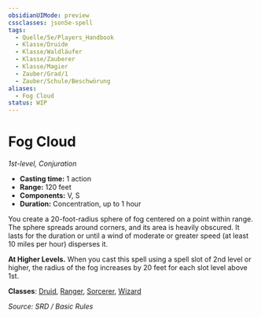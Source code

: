 ```yaml
---
obsidianUIMode: preview
cssclasses: json5e-spell
tags:
  - Quelle/5e/Players_Handbook
  - Klasse/Druide
  - Klasse/Waldläufer
  - Klasse/Zauberer
  - Klasse/Magier
  - Zauber/Grad/1
  - Zauber/Schule/Beschwörung
aliases:
  - Fog Cloud
status: WIP
---
```

# Fog Cloud
*1st-level, Conjuration*  

- **Casting time:** 1 action
- **Range:** 120 feet
- **Components:** V, S
- **Duration:** Concentration, up to 1 hour

You create a 20-foot-radius sphere of fog centered on a point within range. The sphere spreads around corners, and its area is heavily obscured. It lasts for the duration or until a wind of moderate or greater speed (at least 10 miles per hour) disperses it.

**At Higher Levels.** When you cast this spell using a spell slot of 2nd level or higher, the radius of the fog increases by 20 feet for each slot level above 1st.

**Classes**: [Druid](Dungeons%20&%20Dragons/Wikipedia%20der%20Vergessenen%20Reiche/Kompendium%20der%20Vergessenen%20Reiche/Klassen/druid.md), [Ranger](D&D/05%20-%20Wikipedia/Charakteroptionen/Klassen/Waldläufer.md), [Sorcerer](../Charakteroptionen/Klassen/Zauberer.md), [Wizard](../Charakteroptionen/Klassen/Magier.md)

*Source: SRD / Basic Rules*